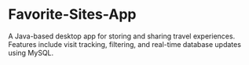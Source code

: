 # Favorite-Sites-App
 A Java-based desktop app for storing and sharing travel experiences. Features include visit tracking, filtering, and real-time database updates using MySQL.
